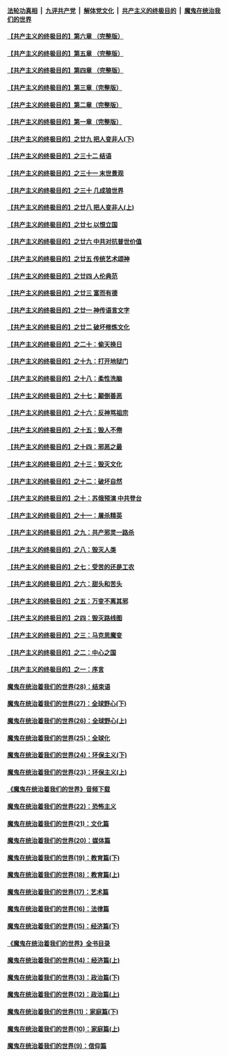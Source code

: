 

####  [法轮功真相](../../../../basic/blob/master/README.md?t=07091331) &nbsp;|&nbsp; [九评共产党](../../../../9ping.md/blob/master/README.md?t=07091331) &nbsp;|&nbsp; [解体党文化](../../../../jtdwh.md/blob/master/README.md?t=07091331)  &nbsp;|&nbsp; [共产主义的终极目的](../../../../gczydzjmd.md/blob/master/README.md?t=07091331) &nbsp;|&nbsp; [魔鬼在统治我们的世界](../../../../mgztzwmdsj.md/blob/master/README.md?t=07091331) 

#### [【共产主义的终极目的】第六章 （完整版）](../pages/nsc422/n11428913.md?t=07091331) 

#### [【共产主义的终极目的】第五章 （完整版）](../pages/nsc422/n11428912.md?t=07091331) 

#### [【共产主义的终极目的】第四章 （完整版）](../pages/nsc422/n11428907.md?t=07091331) 

#### [【共产主义的终极目的】第三章（完整版）](../pages/nsc422/n11428848.md?t=07091331) 

#### [【共产主义的终极目的】第二章（完整版）](../pages/nsc422/n11428831.md?t=07091331) 

#### [【共产主义的终极目的】第一章（完整版）](../pages/nsc422/n11417651.md?t=07091331) 

#### [【共产主义的终极目的】之廿九 把人变非人(下)](../pages/nsc422/n11344140.md?t=07091331) 

#### [【共产主义的终极目的】之三十二 结语](../pages/nsc422/n11360535.md?t=07091331) 

#### [【共产主义的终极目的】之三十一 末世景观](../pages/nsc422/n11351129.md?t=07091331) 

#### [【共产主义的终极目的】之三十 几成狼世界](../pages/nsc422/n11348280.md?t=07091331) 

#### [【共产主义的终极目的】之廿八 把人变非人(上)](../pages/nsc422/n11340492.md?t=07091331) 

#### [【共产主义的终极目的】之廿七 以恨立国](../pages/nsc422/n11336944.md?t=07091331) 

#### [【共产主义的终极目的】之廿六 中共对抗普世价值](../pages/nsc422/n11324785.md?t=07091331) 

#### [【共产主义的终极目的】之廿五 传统艺术颂神](../pages/nsc422/n11296396.md?t=07091331) 

#### [【共产主义的终极目的】之廿四 人伦典范](../pages/nsc422/n11296397.md?t=07091331) 

#### [【共产主义的终极目的】之廿三 富而有德](../pages/nsc422/n11283598.md?t=07091331) 

#### [【共产主义的终极目的】之廿一 神传语言文字](../pages/nsc422/n11263265.md?t=07091331) 

#### [【共产主义的终极目的】之廿二 破坏修炼文化](../pages/nsc422/n11245728.md?t=07091331) 

#### [【共产主义的终极目的】之二十：偷天换日](../pages/nsc422/n11238846.md?t=07091331) 

#### [【共产主义的终极目的】之十九：打开地狱门](../pages/nsc422/n11206376.md?t=07091331) 

#### [【共产主义的终极目的】之十八：柔性洗脑](../pages/nsc422/n11199994.md?t=07091331) 

#### [【共产主义的终极目的】之十七：颠倒善恶](../pages/nsc422/n11179782.md?t=07091331) 

#### [【共产主义的终极目的】之十六：反神骂祖宗](../pages/nsc422/n11166798.md?t=07091331) 

#### [【共产主义的终极目的】之十五：毁人不倦](../pages/nsc422/n11166792.md?t=07091331) 

#### [【共产主义的终极目的】之十四：邪恶之最](../pages/nsc422/n11150249.md?t=07091331) 

#### [【共产主义的终极目的】之十三：毁灭文化](../pages/nsc422/n11135227.md?t=07091331) 

#### [【共产主义的终极目的】之十二：破坏自然](../pages/nsc422/n11135214.md?t=07091331) 

#### [【共产主义的终极目的】之十：苏俄预演 中共登台](../pages/nsc422/n11118424.md?t=07091331) 

#### [【共产主义的终极目的】之十一：屠杀精英](../pages/nsc422/n11118442.md?t=07091331) 

#### [【共产主义的终极目的】之九：共产邪灵一路杀](../pages/nsc422/n11114139.md?t=07091331) 

#### [【共产主义的终极目的】之八：毁灭人类](../pages/nsc422/n11108503.md?t=07091331) 

#### [【共产主义的终极目的】之七：受苦的还是工农](../pages/nsc422/n11101809.md?t=07091331) 

#### [【共产主义的终极目的】之六：甜头和苦头](../pages/nsc422/n11096971.md?t=07091331) 

#### [【共产主义的终极目的】之五：万变不离其邪](../pages/nsc422/n11091285.md?t=07091331) 

#### [【共产主义的终极目的】之四：毁灭路线图](../pages/nsc422/n11086284.md?t=07091331) 

#### [【共产主义的终极目的】之三：马克思魔变](../pages/nsc422/n11061941.md?t=07091331) 

#### [【共产主义的终极目的】之二：中心之国](../pages/nsc422/n11047728.md?t=07091331) 

#### [【共产主义的终极目的】之一：序言](../pages/nsc422/n11086077.md?t=07091331) 

#### [魔鬼在统治着我们的世界(28)：结束语](../pages/nsc422/n10936246.md?t=07091331) 

#### [魔鬼在统治着我们的世界(27)：全球野心(下)](../pages/nsc422/n10928319.md?t=07091331) 

#### [魔鬼在统治着我们的世界(26)：全球野心(上)](../pages/nsc422/n10900318.md?t=07091331) 

#### [魔鬼在统治着我们的世界(25)：全球化](../pages/nsc422/n10788205.md?t=07091331) 

#### [魔鬼在统治着我们的世界(24)：环保主义(下)](../pages/nsc422/n10695307.md?t=07091331) 

#### [魔鬼在统治着我们的世界(23)：环保主义(上)](../pages/nsc422/n10688613.md?t=07091331) 

#### [《魔鬼在统治着我们的世界》音频下载](../pages/nsc422/n10635553.md?t=07091331) 

#### [魔鬼在统治着我们的世界(22)：恐怖主义](../pages/nsc422/n10614727.md?t=07091331) 

#### [魔鬼在统治着我们的世界(21)：文化篇](../pages/nsc422/n10597706.md?t=07091331) 

#### [魔鬼在统治着我们的世界(20)：媒体篇](../pages/nsc422/n10586579.md?t=07091331) 

#### [魔鬼在统治着我们的世界(19)：教育篇(下)](../pages/nsc422/n10564808.md?t=07091331) 

#### [魔鬼在统治着我们的世界(18)：教育篇(上)](../pages/nsc422/n10526970.md?t=07091331) 

#### [魔鬼在统治着我们的世界(17)：艺术篇](../pages/nsc422/n10499093.md?t=07091331) 

#### [魔鬼在统治着我们的世界(16)：法律篇](../pages/nsc422/n10485969.md?t=07091331) 

#### [魔鬼在统治着我们的世界(15)：经济篇(下)](../pages/nsc422/n10469975.md?t=07091331) 

#### [《魔鬼在统治着我们的世界》全书目录](../pages/nsc422/n10464261.md?t=07091331) 

#### [魔鬼在统治着我们的世界(14)：经济篇(上)](../pages/nsc422/n10457370.md?t=07091331) 

#### [魔鬼在统治着我们的世界(13)：政治篇(下)](../pages/nsc422/n10448270.md?t=07091331) 

#### [魔鬼在统治着我们的世界(12)：政治篇(上)](../pages/nsc422/n10444576.md?t=07091331) 

#### [魔鬼在统治着我们的世界(11)：家庭篇(下)](../pages/nsc422/n10440961.md?t=07091331) 

#### [魔鬼在统治着我们的世界(10)：家庭篇(上)](../pages/nsc422/n10435448.md?t=07091331) 

#### [魔鬼在统治着我们的世界(9)：信仰篇](../pages/nsc422/n10432159.md?t=07091331) 

